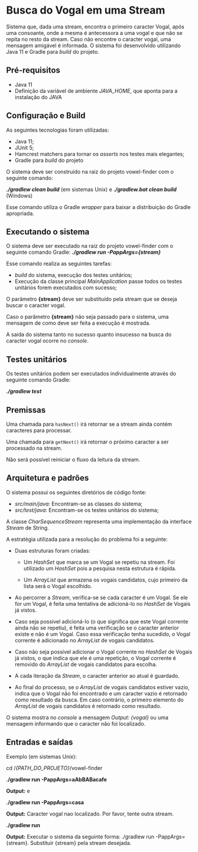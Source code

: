 # Busca do Vogal em uma Stream

Sistema que, dada uma stream, encontra o primeiro caracter Vogal, após uma consoante, 
onde a mesma é antecessora a uma vogal e que não se repita no resto da stream. Caso não encontre
o caracter vogal, uma mensagem amigável é informada. 
O sistema foi desenvolvido utilizando Java 11 e Gradle para *build* do projeto.

## Pré-requisitos

- Java 11
- Definição da variável de ambiente *JAVA_HOME*, que aponta para a instalação do JAVA

## Configuração e Build

As seguintes tecnologias foram utilizadas:

- Java 11;
- JUnit 5;
- Hamcrest matchers para tornar os *asserts* nos testes mais elegantes;
- Gradle para *build* do projeto

O sistema deve ser construído na raiz do projeto vowel-finder com o seguinte comando:

***./gradlew clean build*** (em sistemas Unix) e ***./gradlew.bat clean build*** (Windows)

Esse comando utiliza o Gradle *wrapper* para baixar a distribuição do Gradle apropriada.

## Executando o sistema

O sistema deve ser executado na raiz do projeto vowel-finder com o seguinte comando Gradle: ***./gradlew run -PappArgs={stream}***

Esse comando realiza as seguintes tarefas: 

* *build* do sistema, execução dos testes unitários;
* Execução da classe principal *MainApplication* passe todos os testes unitários forem executados com sucesso;

O parâmetro **{stream}** deve ser substituído pela stream que se deseja buscar o caracter vogal.

Caso o parâmetro **{stream}** não seja passado para o sistema, uma mensagem de como deve ser feita a execução é mostrada.

A saída do sistema tanto no sucesso quanto insucesso na busca do caracter vogal ocorre no *console*.

## Testes unitários

Os testes unitários podem ser executados individualmente através do seguinte comando Gradle: 

***./gradlew test***

## Premissas

Uma chamada para ``` hasNext() ``` irá retornar se a stream ainda contém caracteres para processar.

Uma chamada para ``` getNext() ``` irá retornar o próximo caracter a ser processado na stream.

Não será possível reiniciar o fluxo da leitura da stream.

## Arquitetura e padrões

O sistema possui os seguintes diretórios de código fonte:

* *src/main/java*: Encontram-se as classes do sistema;
* *src/test/java*: Encontram-se os testes unitários do sistema;

A classe *CharSequenceStream* representa uma implementação da interface *Stream* de String.

A estratégia utilizada para a resolução do problema foi a seguinte:

* Duas estruturas foram criadas:

    * Um *HashSet* que marca se um Vogal se repetiu na stream. Foi utilizado um 
        *HashSet* pois a pesquisa nesta estrutura é rápida.
   
    * Um *ArrayList* que armazena os vogais candidatos, cujo primeiro da lista será o Vogal escolhido.
 
* Ao percorrer a *Stream*, verifica-se se cada caracter é um Vogal. Se ele for um Vogal, é feita uma tentativa de adicioná-lo no *HashSet* de Vogais já vistos.

* Caso seja possível adicioná-lo (o que significa que este Vogal corrente ainda não se repetiu), é feita uma verificação se o caracter anterior existe e não é um Vogal. Caso essa verificação tenha sucedido, o Vogal corrente é adicionado no *ArrayList* de vogais candidatos.

* Caso não seja possível adicionar o Vogal corrente no *HashSet* de Vogais já vistos, o que indica que ele é uma repetição, o Vogal corrente é removido do *ArrayList* de vogais candidatos para escolha.

* A cada iteração da *Stream*, o caracter anterior ao atual é guardado.
          
* Ao final do processo, se o *ArrayList* de vogais candidatos estiver vazio, indica que o Vogal não foi encontrado e um caracter vazio é retornado como resultado da busca. Em caso contrário, o primeiro elemento do *ArrayList* de vogais candidatos é retornado como resultado.

O sistema mostra no *console* a mensagem *Output: {vogal}* ou uma mensagem informando que o caracter não foi localizado.

## Entradas e saídas

Exemplo (em sistemas Unix):

cd /*{PATH_DO_PROJETO}*/vowel-finder

**./gradlew run -PappArgs=aAbBABacafe**

**Output:** e

**./gradlew run -PappArgs=casa**

**Output:** Caracter vogal nao localizado. Por favor, tente outra stream.

**./gradlew run**

**Output:** Executar o sistema da seguinte forma: ./gradlew run -PappArgs={stream}. Substituir {stream} pela stream desejada.
